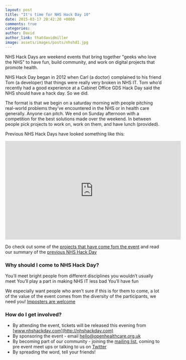 ```yaml
---
layout: post
title: "It's time for NHS Hack Day 10"
date: 2015-03-17 20:42:20 +0000
comments: true
categories:
author: David
author_link: thatdavidmiller
image: assets/images/posts/nhshd1.jpg
---
```


NHS Hack Days are weekend events that bring together "geeks who love the NHS" to have fun, build community, and work on digital projects that promote health.

NHS Hack Day began in 2012 when Carl (a doctor) complained to his friend Tom (a developer) that things were really very broken in NHS IT. Tom who’d recently had a good experience at a Cabinet Office GDS Hack Day said the NHS should have a hack day. So we did.

The format is that we begin on a saturday morning with people pitching real-world problems they’ve encountered in the NHS or in health care generally. Anyone can pitch. We end on Sunday afternoon with a competition for the best solutions made over the weekend. In between people pick projects to work on, work on them, and have lunch (provided).

Previous NHS Hack Days have looked something like this:

<iframe width="560" height="315" src="https://www.youtube.com/embed/3NnfMmKKvBk" frameborder="0" allowfullscreen></iframe>

Do check out some of the [projects that have come fom the event](http://nhshackday.com/previous/projects/) and 
read our summary of the [previous NHS Hack Day](http://openhealthcare.org.uk/blog/2015/01/31/nhs-hack-day-cardiff/)

### Why should I come to NHS Hack Day?

You’ll meet bright people from different disciplines you wouldn’t usually meet
You’ll play a part in making NHS IT less bad
You’ll have fun

We especially want people who aren’t sure if this is for them to come, a lot of the value of the event comes from the diversity of the participants, we need you!
[Imposters are welcome](http://nhshackday.com/faqs/#inclusivity)

### How do I get involved?

- By attending the event, tickets will be released this evening from [www.nhshackday.com](http://nhshackday.com)
- By sponsoring the event - email hello@openhealthcare.org.uk
- By becoming part of our community - joining the [mailing list](https://groups.google.com/forum/#!forum/nhshackday), coming to pre event meet ups or talking to us on [Twitter](http://twitter.com/nhshackday)
- By spreading the word, tell your friends!




